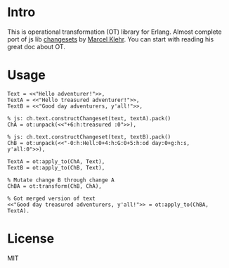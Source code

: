 # Intro

This is operational transformation (OT) library for Erlang. Almost complete port of js lib [changesets](https://github.com/marcelklehr/changesets) by [Marcel Klehr](https://github.com/marcelklehr). You can start with reading his great doc about OT.

# Usage

	Text = <<"Hello adventurer!">>,
	TextA = <<"Hello treasured adventurer!">>,
	TextB = <<"Good day adventurers, y'all!">>,
	
	% js: ch.text.constructChangeset(text, textA).pack()
	ChA = ot:unpack(<<"+6:h:treasured :0">>),
	
	% js: ch.text.constructChangeset(text, textB).pack()
	ChB = ot:unpack(<<"-0:h:Hell:0+4:h:G:0+5:h:od day:0+g:h:s, y'all:0">>),
	
	TextA = ot:apply_to(ChA, Text),
	TextB = ot:apply_to(ChB, Text),
	
	% Mutate change B through change A
	ChBA = ot:transform(ChB, ChA),
	
	% Got merged version of text
	<<"Good day treasured adventurers, y'all!">> = ot:apply_to(ChBA, TextA).	

# License
MIT
